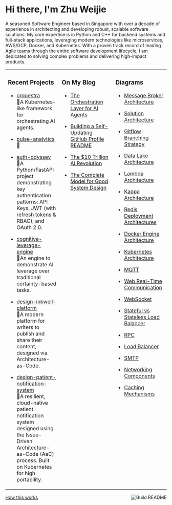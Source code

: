 # Hi there, I'm Zhu Weijie

A seasoned Software Engineer based in Singapore with over a decade of experience in architecting and developing robust, scalable software solutions. My core expertise is in Python and C++ for backend systems and full-stack applications, leveraging modern technologies like microservices, AWS/GCP, Docker, and Kubernetes. With a proven track record of leading Agile teams through the entire software development lifecycle, I am dedicated to solving complex problems and delivering high-impact products.

<table>
<tr>
<td valign="top" width="33%">

### Recent Projects
<!-- recent_projects starts -->
* [orquestra](https://github.com/zhu-weijie/orquestra)<br/>🧮A Kubernetes-like framework for orchestrating AI agents.

* [pulse-analytics](https://github.com/zhu-weijie/pulse-analytics)<br/>🧮

* [auth-odyssey](https://github.com/zhu-weijie/auth-odyssey)<br/>🧮A Python/FastAPI project demonstrating key authentication patterns: API Keys, JWT (with refresh tokens & RBAC), and OAuth 2.0.

* [cognitive-leverage-engine](https://github.com/zhu-weijie/cognitive-leverage-engine)<br/>🧮An engine to demonstrate AI leverage over traditional certainty-based tasks.

* [design-inkwell-platform](https://github.com/zhu-weijie/design-inkwell-platform)<br/>🧮A modern platform for writers to publish and share their content, designed via Architecture-as-Code.

* [design-patient-notification-system](https://github.com/zhu-weijie/design-patient-notification-system)<br/>🧮A resilient, cloud-native patient notification system designed using the Issue-Driven Architecture-as-Code (AaC) process. Built on Kubernetes for high portability.
<!-- recent_projects ends -->

</td>
<td valign="top" width="33%">

### On My Blog
<!-- blog starts -->
* [The Orchestration Layer for AI Agents](https://zhu-weijie.github.io/posts/2025-09-01-the-orchestration-layer-for-ai-agents/)

* [Building a Self-Updating GitHub Profile README](https://zhu-weijie.github.io/posts/2025-08-31-building-a-self-updating-github-profile-readme/)

* [The $10 Trillion AI Revolution](https://zhu-weijie.github.io/posts/2025-08-31-the-ten-trillion-dollars-ai-revolution/)

* [The Complete Model for Good System Design](https://zhu-weijie.github.io/posts/2025-08-31-the-complete-model-for-good-system-design/)
<!-- blog ends -->

</td>
<td valign="top" width="33%">

### Diagrams
<!-- diagrams starts -->
* [Message Broker Architecture](https://zhu-weijie.github.io/posts/2025-09-08-message-broker/)

* [Solution Architecture](https://zhu-weijie.github.io/posts/2025-09-08-architecture/)

* [Gitflow Branching Strategy](https://zhu-weijie.github.io/posts/2025-09-08-gitflow-branching-strategy/)

* [Data Lake Architecture](https://zhu-weijie.github.io/posts/2025-09-08-data-lake-architecture/)

* [Lambda Architecture](https://zhu-weijie.github.io/posts/2025-09-08-lambda-architecture/)

* [Kappa Architecture](https://zhu-weijie.github.io/posts/2025-09-08-kappa-architecture/)

* [Redis Deployment Architectures](https://zhu-weijie.github.io/posts/2025-09-07-redis-deployment/)

* [Docker Engine Architecture](https://zhu-weijie.github.io/posts/2025-09-07-docker-engine/)

* [Kubernetes Architecture](https://zhu-weijie.github.io/posts/2025-09-07-kubernetes-architecture/)

* [MQTT](https://zhu-weijie.github.io/posts/2025-09-07-mqtt/)

* [Web Real-Time Communication](https://zhu-weijie.github.io/posts/2025-09-07-web-rtc/)

* [WebSocket](https://zhu-weijie.github.io/posts/2025-09-07-websockets/)

* [Stateful vs Stateless Load Balancer](https://zhu-weijie.github.io/posts/2025-09-07-stateless-load-balancer/)

* [RPC](https://zhu-weijie.github.io/posts/2025-09-07-rpc/)

* [Load Balancer](https://zhu-weijie.github.io/posts/2025-09-07-load-balancer/)

* [SMTP](https://zhu-weijie.github.io/posts/2025-09-07-smtp/)

* [Networking Components](https://zhu-weijie.github.io/posts/2025-09-07-networking-components/)

* [Caching Mechanisms](https://zhu-weijie.github.io/posts/2025-09-07-caching-mechanisms/)
<!-- diagrams ends -->

</td>
</tr>
</table>

<a href="https://github.com/zhu-weijie/zhu-weijie/actions"><img src="https://github.com/zhu-weijie/zhu-weijie/workflows/Build%20README/badge.svg" align="right" alt="Build README"></a><a href="https://zhu-weijie.github.io/posts/2025-08-31-building-a-self-updating-github-profile-readme/">How this works</a>

